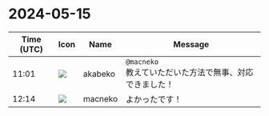 # 2024-05-15

|Time (UTC)|Icon|Name|Message|
|---|---|---|---|
|11:01|![](https://avatars.slack-edge.com/2019-05-15/624511073651_25909952cd7a069ceed2_72.png)|akabeko|`@macneko`<br>教えていただいた方法で無事、対応できました！|
|12:14|![](https://avatars.slack-edge.com/2023-09-21/5922063967686_3dabeee470fec264ead6_72.jpg)|macneko|よかったです！|
